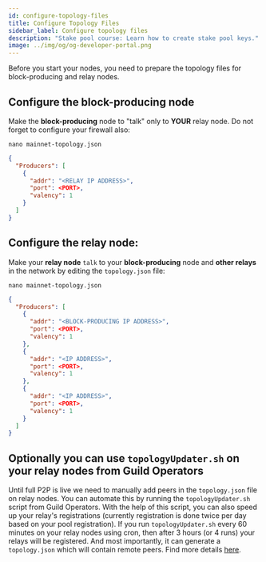 ```yaml
---
id: configure-topology-files
title: Configure Topology Files
sidebar_label: Configure topology files
description: "Stake pool course: Learn how to create stake pool keys."
image: ../img/og/og-developer-portal.png
---
```


Before you start your nodes, you need to prepare the topology files for block-producing and relay nodes.

## Configure the block-producing node

Make the __block-producing__ node to "talk" only to __YOUR__ relay node. Do not forget to configure your firewall also:

    nano mainnet-topology.json

```json
{
  "Producers": [
    {
      "addr": "<RELAY IP ADDRESS>",
      "port": <PORT>,
      "valency": 1
    }
  ]
}
```

## Configure the relay node:

Make your __relay node__ `talk` to your __block-producing__ node and __other relays__ in the network by editing the `topology.json` file:


    nano mainnet-topology.json

```json
{
  "Producers": [
    {
      "addr": "<BLOCK-PRODUCING IP ADDRESS>",
      "port": <PORT>,
      "valency": 1
    },
    {
      "addr": "<IP ADDRESS>",
      "port": <PORT>,
      "valency": 1
    },
    {
      "addr": "<IP ADDRESS>",
      "port": <PORT>,
      "valency": 1
    }
  ]
}
```

## Optionally you can use `topologyUpdater.sh` on your relay nodes from Guild Operators

Until full P2P is live we need to manually add peers in the `topology.json` file on relay nodes. You can automate this by running the `topologyUpdater.sh` script from Guild Operators. With the help of this script, you can also speed up your relay's registrations (currently registration is done twice per day based on your pool registration). If you run `topologyUpdater.sh` every 60 minutes on your relay nodes using cron, then after 3 hours (or 4 runs) your relays will be registered. And most importantly, it can generate a `topology.json` which will contain remote peers. Find more details [here](https://cardano-community.github.io/guild-operators/Scripts/topologyupdater/). 

